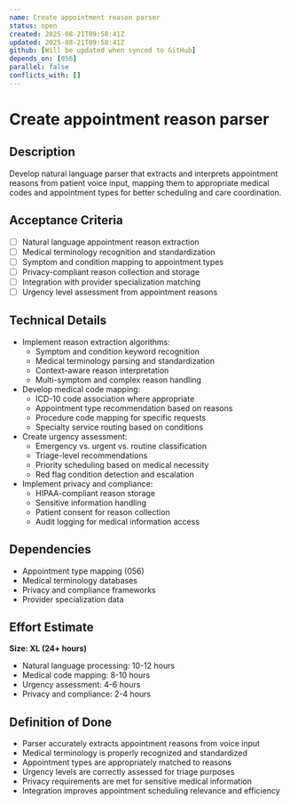 ```yaml
---
name: Create appointment reason parser
status: open
created: 2025-08-21T09:58:41Z
updated: 2025-08-21T09:58:41Z
github: [Will be updated when synced to GitHub]
depends_on: [056]
parallel: false
conflicts_with: []
---
```


# Create appointment reason parser

## Description
Develop natural language parser that extracts and interprets appointment reasons from patient voice input, mapping them to appropriate medical codes and appointment types for better scheduling and care coordination.

## Acceptance Criteria
- [ ] Natural language appointment reason extraction
- [ ] Medical terminology recognition and standardization
- [ ] Symptom and condition mapping to appointment types
- [ ] Privacy-compliant reason collection and storage
- [ ] Integration with provider specialization matching
- [ ] Urgency level assessment from appointment reasons

## Technical Details
- Implement reason extraction algorithms:
  - Symptom and condition keyword recognition
  - Medical terminology parsing and standardization
  - Context-aware reason interpretation
  - Multi-symptom and complex reason handling
- Develop medical code mapping:
  - ICD-10 code association where appropriate
  - Appointment type recommendation based on reasons
  - Procedure code mapping for specific requests
  - Specialty service routing based on conditions
- Create urgency assessment:
  - Emergency vs. urgent vs. routine classification
  - Triage-level recommendations
  - Priority scheduling based on medical necessity
  - Red flag condition detection and escalation
- Implement privacy and compliance:
  - HIPAA-compliant reason storage
  - Sensitive information handling
  - Patient consent for reason collection
  - Audit logging for medical information access

## Dependencies
- Appointment type mapping (056)
- Medical terminology databases
- Privacy and compliance frameworks
- Provider specialization data

## Effort Estimate
**Size: XL (24+ hours)**
- Natural language processing: 10-12 hours
- Medical code mapping: 8-10 hours
- Urgency assessment: 4-6 hours
- Privacy and compliance: 2-4 hours

## Definition of Done
- Parser accurately extracts appointment reasons from voice input
- Medical terminology is properly recognized and standardized
- Appointment types are appropriately matched to reasons
- Urgency levels are correctly assessed for triage purposes
- Privacy requirements are met for sensitive medical information
- Integration improves appointment scheduling relevance and efficiency